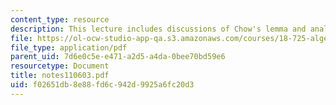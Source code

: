 ```yaml
---
content_type: resource
description: This lecture includes discussions of Chow's lemma and analytic spaces.
file: https://ol-ocw-studio-app-qa.s3.amazonaws.com/courses/18-725-algebraic-geometry-fall-2003/f02651db8e88fd6c942d9925a6fc20d3_notes110603.pdf
file_type: application/pdf
parent_uid: 7d6e0c5e-e471-a2d5-a4da-0bee70bd59e6
resourcetype: Document
title: notes110603.pdf
uid: f02651db-8e88-fd6c-942d-9925a6fc20d3
---
```

